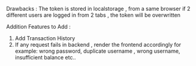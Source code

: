 Drawbacks :  The token is stored in localstorage , from a same browser if  2 different users are logged in from 2 tabs , the token will be overwritten 

Addition Features to Add : 

1. Add Transaction History
2. If any request fails in backend , render the frontend accordingly for example: wrong password, duplicate username , wrong username, insufficient balance etc..
